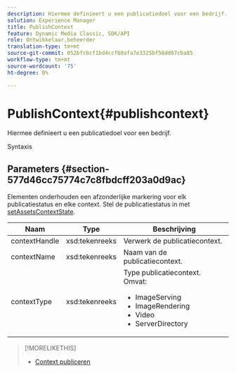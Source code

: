 ```yaml
---
description: Hiermee definieert u een publicatiedoel voor een bedrijf.
solution: Experience Manager
title: PublishContext
feature: Dynamic Media Classic, SDK/API
role: Ontwikkelaar,beheerder
translation-type: tm+mt
source-git-commit: 052bfcbcf1bd4ccf60afa7e3325bf58dd07cba85
workflow-type: tm+mt
source-wordcount: '75'
ht-degree: 0%

---
```



# PublishContext{#publishcontext}

Hiermee definieert u een publicatiedoel voor een bedrijf.

Syntaxis

## Parameters {#section-577d46cc75774c7c8fbdcff203a0d9ac}

Elementen onderhouden een afzonderlijke markering voor elk publicatiestatus en elke context. Stel de publicatiestatus in met [setAssetsContextState](../../operations/c-operations-intro/c-methods/r-set-asset-context-state.md#reference-da96f9caef734f2883fddaf58cd886d7).

<table id="table_1165D5DDC89140CD8222E5A04B39048E">
 <thead>
  <tr>
   <th colname="col1" class="entry"> Naam </th>
   <th colname="col2" class="entry"> Type </th>
   <th colname="col3" class="entry"> Beschrijving </th>
  </tr>
 </thead>
 <tbody>
  <tr>
   <td colname="col1"><span class="codeph"><span class="varname"> contextHandle</span></span></td>
   <td colname="col2"><span class="codeph"> xsd:tekenreeks </span></td>
   <td colname="col3"> Verwerk de publicatiecontext. </td>
  </tr>
  <tr>
   <td colname="col1"><span class="codeph"><span class="varname"> contextName</span></span></td>
   <td colname="col2"><span class="codeph"> xsd:tekenreeks</span></td>
   <td colname="col3"> Naam van de publicatiecontext. </td>
  </tr>
  <tr>
   <td colname="col1"><span class="codeph"><span class="varname"> contextType</span></span></td>
   <td colname="col2"><span class="codeph"> xsd:tekenreeks</span></td>
   <td colname="col3">Type publicatiecontext. Omvat: 
    <ul id="ul_04CA7C755E5441AA8ABBD0BA3F245A78">
     <li id="li_7F578422D38E40D1A590AB21ADD84E90"><span class="codeph"> ImageServing</span></li>
     <li id="li_C112E12028E44ED7914ED0D3D6B3A45E"><span class="codeph"> ImageRendering</span></li>
     <li id="li_9430D600FA4343F6951F9AE8EA7F9530"><span class="codeph"> Video</span></li>
     <li id="li_4122D853BE1B4ED3B412CFA7B659EB1D"><span class="codeph"> ServerDirectory</span></li>
    </ul></td>
  </tr>
 </tbody>
</table>

>[!MORELIKETHIS]
>
>* [Context publiceren](../../string-constants/c-string-constants/r-publish-context.md#reference-3ade116df0df40deb86154eb0ac7c12a)

